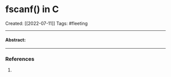 

# fscanf() in C
Created:  [[2022-07-11]]
Tags: #fleeting 

---
#### Abstract:


---













### References
1. 